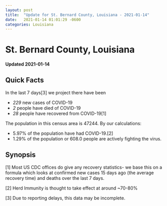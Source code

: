 ```yaml
---
layout: post
title:  "Update for St. Bernard County, Louisiana - 2021-01-14"
date:   2021-01-14 01:01:29 -0600
categories: Louisiana
---
```


# St. Bernard County, Louisiana
#### Updated 2021-01-14

## Quick Facts

In the last 7 days[3] we project there have been
- *229* new cases of COVID-19
- *2* people have died of COVID-19
- *28* people have recovered from COVID-19[1]

The population in this census area is 47244. By our calculations:
- 5.97% of the population have had COVID-19.[2]
- 1.29% of the population or 608.0 people are actively fighting the virus.

## Synopsis




[1] Most US CDC offices do give any recovery statistics- we base this on a formula which looks at confirmed new cases
15 days ago (the average recovery time) and deaths over the last 7 days.

[2] Herd Immunity is thought to take effect at around ~70-80%

[3] Due to reporting delays, this data may be incomplete.
 
    